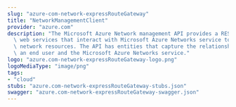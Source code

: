 ```yaml
---
slug: "azure-com-network-expressRouteGateway"
title: "NetworkManagementClient"
provider: "azure.com"
description: "The Microsoft Azure Network management API provides a RESTful set of\
  \ web services that interact with Microsoft Azure Networks service to manage your\
  \ network resources. The API has entities that capture the relationship between\
  \ an end user and the Microsoft Azure Networks service."
logo: "azure.com-network-expressRouteGateway-logo.png"
logoMediaType: "image/png"
tags:
- "cloud"
stubs: "azure.com-network-expressRouteGateway-stubs.json"
swagger: "azure.com-network-expressRouteGateway-swagger.json"
---
```

